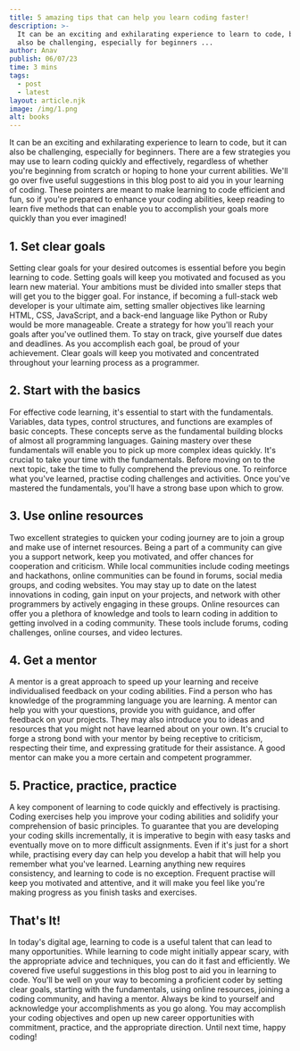 ```yaml
---
title: 5 amazing tips that can help you learn coding faster!
description: >-
  It can be an exciting and exhilarating experience to learn to code, but it can
  also be challenging, especially for beginners ...
author: Anav
publish: 06/07/23
time: 3 mins
tags:
  - post
  - latest
layout: article.njk
image: /img/1.png
alt: books
---
```

It can be an exciting and exhilarating experience to learn to code, but it can also be challenging, especially for beginners. There are a few strategies you may use to learn coding quickly and effectively, regardless of whether you're beginning from scratch or hoping to hone your current abilities. We'll go over five useful suggestions in this blog post to aid you in your learning of coding. These pointers are meant to make learning to code efficient and fun, so if you're prepared to enhance your coding abilities, keep reading to learn five methods that can enable you to accomplish your goals more quickly than you ever imagined!

## 1. Set clear goals

Setting clear goals for your desired outcomes is essential before you begin learning to code. Setting goals will keep you motivated and focused as you learn new material. Your ambitions must be divided into smaller steps that will get you to the bigger goal. For instance, if becoming a full-stack web developer is your ultimate aim, setting smaller objectives like learning HTML, CSS, JavaScript, and a back-end language like Python or Ruby would be more manageable. Create a strategy for how you'll reach your goals after you've outlined them. To stay on track, give yourself due dates and deadlines. As you accomplish each goal, be proud of your achievement. Clear goals will keep you motivated and concentrated throughout your learning process as a programmer.

## 2. Start with the basics

For effective code learning, it's essential to start with the fundamentals. Variables, data types, control structures, and functions are examples of basic concepts. These concepts serve as the fundamental building blocks of almost all programming languages. Gaining mastery over these fundamentals will enable you to pick up more complex ideas quickly. It's crucial to take your time with the fundamentals. Before moving on to the next topic, take the time to fully comprehend the previous one. To reinforce what you've learned, practise coding challenges and activities. Once you've mastered the fundamentals, you'll have a strong base upon which to grow.

## 3. Use online resources

Two excellent strategies to quicken your coding journey are to join a group and make use of internet resources. Being a part of a community can give you a support network, keep you motivated, and offer chances for cooperation and criticism. While local communities include coding meetings and hackathons, online communities can be found in forums, social media groups, and coding websites. You may stay up to date on the latest innovations in coding, gain input on your projects, and network with other programmers by actively engaging in these groups. Online resources can offer you a plethora of knowledge and tools to learn coding in addition to getting involved in a coding community. These tools include forums, coding challenges, online courses, and video lectures.

## 4. Get a mentor

A mentor is a great approach to speed up your learning and receive individualised feedback on your coding abilities. Find a person who has knowledge of the programming language you are learning. A mentor can help you with your questions, provide you with guidance, and offer feedback on your projects. They may also introduce you to ideas and resources that you might not have learned about on your own. It's crucial to forge a strong bond with your mentor by being receptive to criticism, respecting their time, and expressing gratitude for their assistance. A good mentor can make you a more certain and competent programmer.

## 5. Practice, practice, practice

A key component of learning to code quickly and effectively is practising. Coding exercises help you improve your coding abilities and solidify your comprehension of basic principles. To guarantee that you are developing your coding skills incrementally, it is imperative to begin with easy tasks and eventually move on to more difficult assignments. Even if it's just for a short while, practising every day can help you develop a habit that will help you remember what you've learned. Learning anything new requires consistency, and learning to code is no exception. Frequent practise will keep you motivated and attentive, and it will make you feel like you're making progress as you finish tasks and exercises.

## That's It!

In today's digital age, learning to code is a useful talent that can lead to many opportunities. While learning to code might initially appear scary, with the appropriate advice and techniques, you can do it fast and efficiently. We covered five useful suggestions in this blog post to aid you in learning to code. You'll be well on your way to becoming a proficient coder by setting clear goals, starting with the fundamentals, using online resources, joining a coding community, and having a mentor. Always be kind to yourself and acknowledge your accomplishments as you go along. You may accomplish your coding objectives and open up new career opportunities with commitment, practice, and the appropriate direction. Until next time, happy coding!

